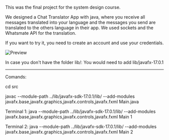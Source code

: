 This was the final project for the system design course.

We designed a Chat Translator App with java, where you receive all messages translated into your language and the messages you send are translated to the others language in their app. We used sockets and the Whatsmate API for the translation.

If you want to try it, you need to create an account and use your credentials.

![Preview](https://github.com/AlanLopezC/Chat-translator/assets/63161554/1c2df461-f2ea-4a4f-8959-9fa76cb8b049)

In case you don't have the folder lib/: 
You would need to add lib/javafx-17.0.1

***
Comands:

cd src

javac --module-path ../lib/javafx-sdk-17.0.1/lib/ --add-modules javafx.base,javafx.graphics,javafx.controls,javafx.fxml Main.java

Terminal 1:
java --module-path ../lib/javafx-sdk-17.0.1/lib/ --add-modules javafx.base,javafx.graphics,javafx.controls,javafx.fxml Main 1

Terminal 2:
java --module-path ../lib/javafx-sdk-17.0.1/lib/ --add-modules javafx.base,javafx.graphics,javafx.controls,javafx.fxml Main 2

